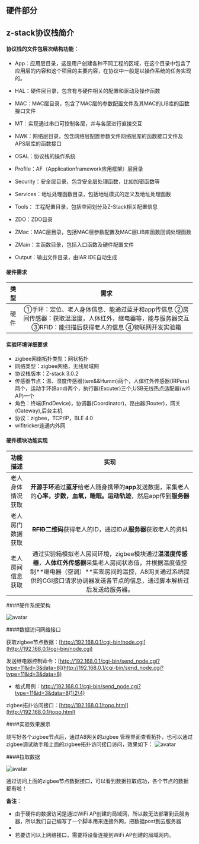 ## 硬件部分
## z-stack协议栈简介

#### 协议栈的文件包层次结构功能：

-  App：应用层目录，这是用户创建各种不同工程的区域，在这个目录中包含了应用层的内容和这个项目的主要内容，在协议中一般是以操作系统的任务实现的。

- HAL：硬件层目录，包含有与硬件相关的配置和驱动及操作函数

- MAC：MAC层目录，包含了MAC层的参数配置文件及其MAC的LIB库的函数接口文件

- MT：实现通过串口可控制各层，并与各层进行直接交互

- NWK：网络层目录，包含网络层配置参数文件网络层库的函数接口文件及APS层库的函数接口

- OSAL：协议栈的操作系统

- Profile：AF（Applicationframework应用框架）层目录

- Security：安全层目录，包含安全层处理函数，比如加密函数等

- Services：地址处理函数目录，包括地址模式的定义及地址处理函数

- Tools： 工程配置目录，包括空间划分及Z-Stack相关配置信息

- ZDO：ZDO目录

- ZMac：MAC层目录，包括MAC层参数配置及MAC层LIB库函数回调处理函数

- ZMain：主函数目录，包括入口函数及硬件配置文件

- Output：输出文件目录，由IAR IDE自动生成

#### 硬件需求

|          类型           |                             需求                             |
| :---------------------: | :----------------------------------------------------------: |
|          硬件           | ①手环：定位、老人身体信息、能通过蓝牙和app传信息   ②房间传感器：获取温湿度，人体红外，继电器等，能与服务器交互   ③RFID：能扫描后获得老人的信息 ④物联网开发实验箱|

#### 实验环境详细要求

* zigbee网络拓扑类型：网状拓扑
* 网络类型：zigbee网络，无线局域网
* 协议栈版本：Z-stack 3.0.2
* 传感器节点：温、湿度传感器(tem&&Humm)两个，人体红外传感器(IRPers)两个，运动手环(Band)两个，执行器(Excuter)三个,USB无线热点适配器(wifi AP)一个
* 角色：终端(EndDevice)，协调器(Coordinator)，路由器(Router)，网关(Gateway),后台主机
* 协议：zigbee，TCP/IP，BLE 4.0
* wifitricker连通内外网


#### 硬件模块功能实现

|     功能描述     |                             实现                             |
| :--------------: | :----------------------------------------------------------: |
| 老人身体情况获取 | **开源手环**通过**蓝牙**给老人随身携带的**app**发送数据，采集老人的**心率，步数，血氧，睡眠。运动轨迹**，然后app传到**服务器** |
| 老人房门数据获取 | **~~RFID~~二维码**获得老人的ID，通过ID从**服务器**获取老人的资料 |
| 老人房间信息获取 |通过实验箱模拟老人房间环境，zigbee模块通过**温湿度传感器**，**人体红外传感器**采集老人房间状态值，并根据温度值控制**继电器（空调）**实现房间的温控，A8网关通过系统提供的CGI接口请求协调器发送各节点的信息，通过脚本解析过后发送给服务器。|

####硬件系统架构

![avatar](https://s2.ax1x.com/2019/09/07/nlzwhF.png)

####数据访问网络接口

获取zigbee节点数据：[http://192.168.0.1/cgi-bin/node.cgi](http://192.168.0.1/cgi-bin/node.cgi)

发送继电器控制命令：[http://192.168.0.1/cgi-bin/send_node.cgi?type=11&id=3&data=8](http://192.168.0.1/cgi-bin/send_node.cgi?type=11&id=3&data=8)
- 格式用例：http://192.168.0.1/cgi-bin/send_node.cgi?type=11&id=3&data=8(1\2\4)

zigbee拓扑访问接口：[http://192.168.0.1/topo.html](http://192.168.0.1/topo.html)

####实验效果展示
    
  烧写好各个zigbee节点后，通过A8网关的zigbee 管理界面查看拓扑，也可以通过zigbee调试助手和上面的zigbee拓扑访问接口访问，效果如下：
![avatar](https://s2.ax1x.com/2019/09/07/nljfhQ.jpg)

####拉取数据

![avatar](https://s2.ax1x.com/2019/09/07/nlxToT.md.jpg)

通过访问上面的zigbee节点数据接口，可以看到数据拉取成功，各个节点的数据都有啦！

**备注**：

* 由于硬件的数据访问是通过WiFi AP创建的局域网，所以数无法部署到云服务器，所以我们自己编写了一个脚本用来连接外网，把数据post到云服务器
*
* 若要访问以上网络接口，需要将设备连接到WiFi AP创建的局域网内。

